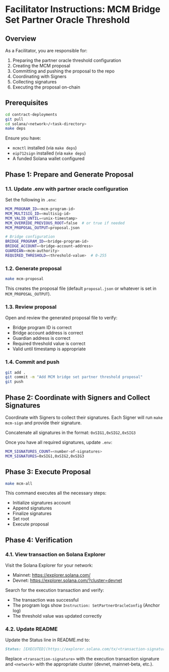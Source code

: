 # Facilitator Instructions: MCM Bridge Set Partner Oracle Threshold

## Overview

As a Facilitator, you are responsible for:
1. Preparing the partner oracle threshold configuration
2. Creating the MCM proposal
3. Committing and pushing the proposal to the repo
4. Coordinating with Signers
5. Collecting signatures
6. Executing the proposal on-chain

## Prerequisites

```bash
cd contract-deployments
git pull
cd solana/<network>/<task-directory>
make deps
```

Ensure you have:
- `mcmctl` installed (via `make deps`)
- `eip712sign` installed (via `make deps`)
- A funded Solana wallet configured

## Phase 1: Prepare and Generate Proposal

### 1.1. Update .env with partner oracle configuration

Set the following in `.env`:

```bash
MCM_PROGRAM_ID=<mcm-program-id>
MCM_MULTISIG_ID=<multisig-id>
MCM_VALID_UNTIL=<unix-timestamp>
MCM_OVERRIDE_PREVIOUS_ROOT=false  # or true if needed
MCM_PROPOSAL_OUTPUT=proposal.json

# Bridge configuration
BRIDGE_PROGRAM_ID=<bridge-program-id>
BRIDGE_ACCOUNT=<bridge-account-address>
GUARDIAN=<mcm-authority>
REQUIRED_THRESHOLD=<threshold-value>  # 0-255
```

### 1.2. Generate proposal

```bash
make mcm-proposal
```

This creates the proposal file (default `proposal.json` or whatever is set in `MCM_PROPOSAL_OUTPUT`).

### 1.3. Review proposal

Open and review the generated proposal file to verify:
- Bridge program ID is correct
- Bridge account address is correct
- Guardian address is correct
- Required threshold value is correct
- Valid until timestamp is appropriate

### 1.4. Commit and push

```bash
git add .
git commit -m "Add MCM bridge set partner threshold proposal"
git push
```

## Phase 2: Coordinate with Signers and Collect Signatures

Coordinate with Signers to collect their signatures. Each Signer will run `make mcm-sign` and provide their signature.

Concatenate all signatures in the format: `0xSIG1,0xSIG2,0xSIG3`

Once you have all required signatures, update `.env`:

```bash
MCM_SIGNATURES_COUNT=<number-of-signatures>
MCM_SIGNATURES=0xSIG1,0xSIG2,0xSIG3
```

## Phase 3: Execute Proposal

```bash
make mcm-all
```

This command executes all the necessary steps:
- Initialize signatures account
- Append signatures
- Finalize signatures
- Set root
- Execute proposal

## Phase 4: Verification

### 4.1. View transaction on Solana Explorer

Visit the Solana Explorer for your network:
- Mainnet: https://explorer.solana.com/
- Devnet: https://explorer.solana.com/?cluster=devnet

Search for the execution transaction and verify:
- The transaction was successful
- The program logs show `Instruction: SetPartnerOracleConfig` (Anchor log)
- The threshold value was updated correctly

### 4.2. Update README

Update the Status line in README.md to:

```markdown
Status: [EXECUTED](https://explorer.solana.com/tx/<transaction-signature>?cluster=<network>)
```

Replace `<transaction-signature>` with the execution transaction signature and `<network>` with the appropriate cluster (devnet, mainnet-beta, etc.).
